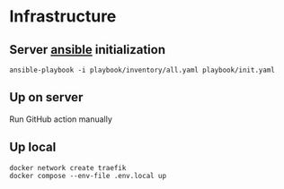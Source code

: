 # Infrastructure
## Server [ansible](https://www.ansible.com) initialization
```shell
ansible-playbook -i playbook/inventory/all.yaml playbook/init.yaml
```

## Up on server
Run GitHub action manually

## Up local
```shell
docker network create traefik
docker compose --env-file .env.local up
```